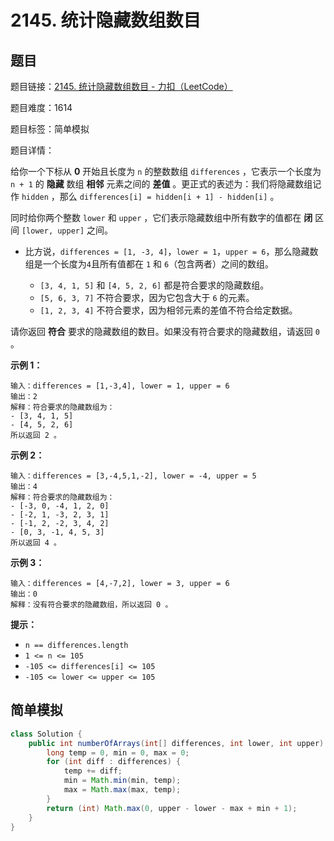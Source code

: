 # 2145. 统计隐藏数组数目

## 题目

题目链接：[2145. 统计隐藏数组数目 - 力扣（LeetCode）](https://leetcode.cn/problems/count-the-hidden-sequences/description/)

题目难度：1614

题目标签：简单模拟

题目详情：

给你一个下标从 **0** 开始且长度为 `n` 的整数数组 `differences` ，它表示一个长度为 `n + 1` 的 **隐藏** 数组 **相邻** 元素之间的 **差值** 。更正式的表述为：我们将隐藏数组记作 `hidden` ，那么 `differences[i] = hidden[i + 1] - hidden[i]` 。

同时给你两个整数 `lower` 和 `upper` ，它们表示隐藏数组中所有数字的值都在 **闭** 区间 `[lower, upper]` 之间。

- 比方说，`differences = [1, -3, 4]`，`lower = 1`，`upper = 6`，那么隐藏数组是一个长度为`4`且所有值都在 `1` 和 `6`（包含两者）之间的数组。

  - `[3, 4, 1, 5]` 和 `[4, 5, 2, 6]` 都是符合要求的隐藏数组。
  - `[5, 6, 3, 7]` 不符合要求，因为它包含大于 `6` 的元素。
  - `[1, 2, 3, 4]` 不符合要求，因为相邻元素的差值不符合给定数据。

请你返回 **符合** 要求的隐藏数组的数目。如果没有符合要求的隐藏数组，请返回 `0` 。

**示例 1：**

```
输入：differences = [1,-3,4], lower = 1, upper = 6
输出：2
解释：符合要求的隐藏数组为：
- [3, 4, 1, 5]
- [4, 5, 2, 6]
所以返回 2 。
```

**示例 2：**

```
输入：differences = [3,-4,5,1,-2], lower = -4, upper = 5
输出：4
解释：符合要求的隐藏数组为：
- [-3, 0, -4, 1, 2, 0]
- [-2, 1, -3, 2, 3, 1]
- [-1, 2, -2, 3, 4, 2]
- [0, 3, -1, 4, 5, 3]
所以返回 4 。
```

**示例 3：**

```
输入：differences = [4,-7,2], lower = 3, upper = 6
输出：0
解释：没有符合要求的隐藏数组，所以返回 0 。
```

**提示：**

- `n == differences.length`
- `1 <= n <= 105`
- `-105 <= differences[i] <= 105`
- `-105 <= lower <= upper <= 105`



## 简单模拟

``` java
class Solution {
    public int numberOfArrays(int[] differences, int lower, int upper) {
        long temp = 0, min = 0, max = 0;
        for (int diff : differences) {
            temp += diff;
            min = Math.min(min, temp);
            max = Math.max(max, temp);
        }
        return (int) Math.max(0, upper - lower - max + min + 1);
    }
}
```